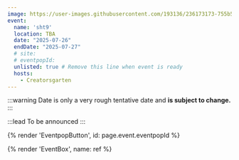 ```yaml
---
image: https://user-images.githubusercontent.com/193136/236173173-755b513b-6398-46a7-9fcb-ced21153c094.png
event:
  name: 'sht9'
  location: TBA
  date: "2025-07-26"
  endDate: "2025-07-27"
  # site:
  # eventpopId:
  unlisted: true # Remove this line when event is ready
  hosts:
    - Creatorsgarten
---
```


:::warning
Date is only a very rough tentative date and **is subject to change.**
:::

:::lead
To be announced
:::

{% render 'EventpopButton', id: page.event.eventpopId %}

{% render 'EventBox', name: ref %}